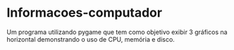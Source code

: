 # Informacoes-computador
Um programa utilizando pygame que tem como objetivo exibir 3 gráficos na horizontal demonstrando o uso de CPU, memória e disco.

